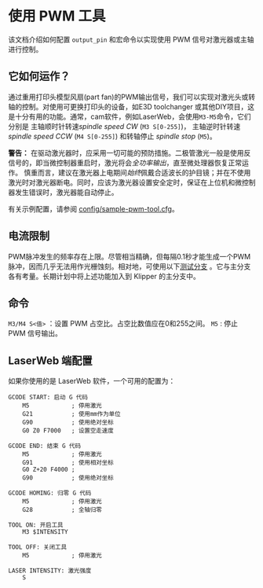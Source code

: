 # 使用 PWM 工具

该文档介绍如何配置 `output_pin` 和宏命令以实现使用 PWM 信号对激光器或主轴进行控制。

## 它如何运作？

通过重用打印头模型风扇(part fan)的PWM输出信号，我们可以实现对激光头或转轴的控制。对使用可更换打印头的设备，如E3D toolchanger 或其他DIY项目，这是十分有用的功能。通常，cam软件，例如LaserWeb，会使用`M3-M5`命令，它们分别是 主轴顺时针转速*spindle speed CW* (`M3 S[0-255]`)， 主轴逆时针转速*spindle speed CCW* (`M4 S[0-255]`) 和转轴停止 *spindle stop* (`M5`)。

**警告：** 在驱动激光器时，应采用一切可能的预防措施。二极管激光一般是使用反信号的，即当微控制器重启时，激光将会*全功率输出*，直至微处理器恢复正常运作。 慎重而言，建议在激光器上电期间*始终*佩戴合适波长的护目镜；并在不使用激光时对激光器断电。同时，应该为激光器设置安全定时，保证在上位机和微控制器发生错误时，激光器能自动停止。

有关示例配置，请参阅 [config/sample-pwm-tool.cfg](/config/sample-pwm-tool.cfg)。

## 电流限制

PWM脉冲发生的频率存在上限。尽管相当精确，但每隔0.1秒才能生成一个PWM脉冲，因而几乎无法用作光栅蚀刻。相对地，可使用以下[测试分支](https://github.com/Cirromulus/klipper/tree/laser_tool) 。它与主分支各有考量。长期计划中将上述功能加入到 Klipper 的主分支中。

## 命令

`M3/M4 S<值>` ：设置 PWM 占空比。占空比数值应在0和255之间。 `M5` : 停止 PWM 信号输出。

## LaserWeb 端配置

如果你使用的是 LaserWeb 软件，一个可用的配置为：

    GCODE START: 启动 G 代码
        M5            ; 停用激光
        G21           ; 使用mm作为单位
        G90           ; 使用绝对坐标
        G0 Z0 F7000   ; 设置空走速度
    
    GCODE END: 结束 G 代码
        M5            ; 停用激光
        G91           ; 使用相对坐标
        G0 Z+20 F4000 ;
        G90           ; 使用绝对坐标
    
    GCODE HOMING: 归零 G 代码
        M5            ; 停用激光
        G28           ; 全轴归零
    
    TOOL ON: 开启工具
        M3 $INTENSITY
    
    TOOL OFF: 关闭工具
        M5            ; 停用激光
    
    LASER INTENSITY: 激光强度
        S
